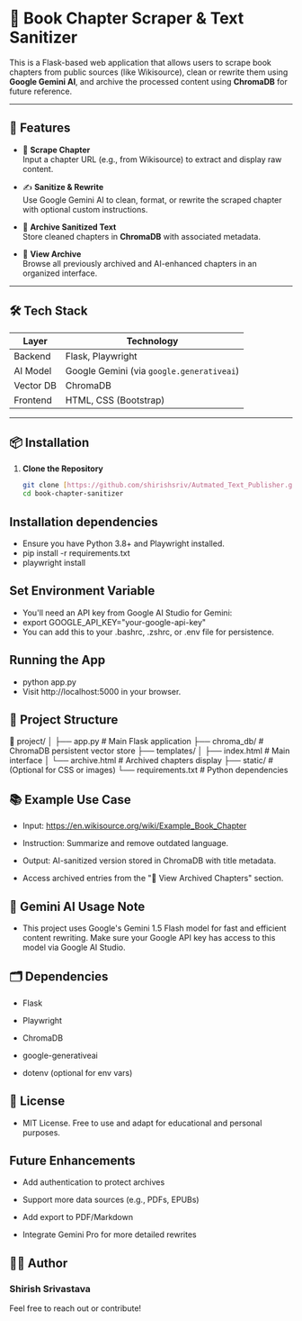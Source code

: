 # 📘 Book Chapter Scraper & Text Sanitizer

This is a Flask-based web application that allows users to scrape book chapters from public sources (like Wikisource), clean or rewrite them using **Google Gemini AI**, and archive the processed content using **ChromaDB** for future reference.

---

## 🚀 Features

- 🔗 **Scrape Chapter**  
  Input a chapter URL (e.g., from Wikisource) to extract and display raw content.

- ✍️ **Sanitize & Rewrite**  
  Use Google Gemini AI to clean, format, or rewrite the scraped chapter with optional custom instructions.

- 💾 **Archive Sanitized Text**  
  Store cleaned chapters in **ChromaDB** with associated metadata.

- 📂 **View Archive**  
  Browse all previously archived and AI-enhanced chapters in an organized interface.

---

## 🛠️ Tech Stack

| Layer        | Technology                |
|--------------|---------------------------|
| Backend      | Flask, Playwright         |
| AI Model     | Google Gemini (via `google.generativeai`) |
| Vector DB    | ChromaDB                  |
| Frontend     | HTML, CSS (Bootstrap)     |

---

## 📦 Installation

1. **Clone the Repository**

   ```bash
   git clone [https://github.com/shirishsriv/Autmated_Text_Publisher.git]
   cd book-chapter-sanitizer

## Installation dependencies
* Ensure you have Python 3.8+ and Playwright installed.
* pip install -r requirements.txt
* playwright install

## Set Environment Variable
* You'll need an API key from Google AI Studio for Gemini:
* export GOOGLE_API_KEY="your-google-api-key"
* You can add this to your .bashrc, .zshrc, or .env file for persistence.

##  Running the App
* python app.py
* Visit http://localhost:5000 in your browser.

## 🧪 Project Structure
📁 project/
│
├── app.py                 # Main Flask application
├── chroma_db/             # ChromaDB persistent vector store
├── templates/
│   ├── index.html         # Main interface
│   └── archive.html       # Archived chapters display
├── static/                # (Optional for CSS or images)
└── requirements.txt       # Python dependencies

## 📚 Example Use Case
* Input: https://en.wikisource.org/wiki/Example_Book_Chapter

* Instruction: Summarize and remove outdated language.

* Output: AI-sanitized version stored in ChromaDB with title metadata.

* Access archived entries from the "📂 View Archived Chapters" section.

## 🧠 Gemini AI Usage Note
* This project uses Google's Gemini 1.5 Flash model for fast and efficient content rewriting. Make sure your Google API key has access to this model via Google AI Studio.

## 🗂️ Dependencies
* Flask

* Playwright

* ChromaDB

* google-generativeai

* dotenv (optional for env vars)

## 📄 License
* MIT License. Free to use and adapt for educational and personal purposes.

## Future Enhancements
* Add authentication to protect archives

* Support more data sources (e.g., PDFs, EPUBs)

* Add export to PDF/Markdown

* Integrate Gemini Pro for more detailed rewrites

## 🙋‍♂️ Author

### Shirish Srivastava
Feel free to reach out or contribute!







